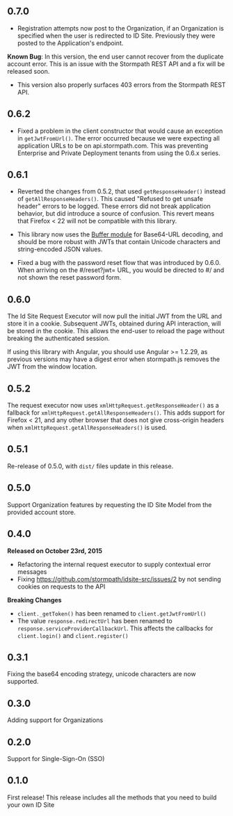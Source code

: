 ## 0.7.0

* Registration attempts now post to the Organization, if an Organization is
specified when the user is redirected to ID Site.  Previously they were posted
to the Application's endpoint.

 **Known Bug**: In this version, the end user cannot recover from the duplicate
 account error.  This is an issue with the Stormpath REST API and a fix will be
 released soon.

* This version also properly surfaces 403 errors from the Stormpath REST API.

## 0.6.2

* Fixed a problem in the client constructor that would cause an exception in
`getJwtFromUrl()`.  The error occurred because we were expecting all application
URLs to be on api.stormpath.com.  This was preventing Enterprise and Private
Deployment tenants from using the 0.6.x series.

## 0.6.1

* Reverted the changes from 0.5.2, that used `getResponseHeader()` instead of
`getAllResponseHeaders()`.  This caused "Refused to get unsafe header" errors to
be logged.  These errors did not break application behavior, but did introduce
a source of confusion.  This revert means that Firefox < 22 will not be
compatible with this library.

* This library now uses the [Buffer module](https://github.com/feross/buffer)
for Base64-URL decoding, and should be more robust with JWTs that contain
Unicode characters and string-encoded JSON values.

* Fixed a bug with the password reset flow that was introduced by 0.6.0.  When
arriving on the #/reset?jwt=<jwt> URL, you would be directed to #/ and not shown
the reset password form.

## 0.6.0

The Id Site Request Executor will now pull the initial JWT from the URL and
store it in a cookie.  Subsequent JWTs, obtained during API interaction, will be
stored in the cookie.  This allows the end-user to reload the page without
breaking the authenticated session.

If using this library with Angular, you should use Angular >= 1.2.29, as
previous versions may have a digest error when stormpath.js removes the JWT from
the window location.

## 0.5.2

The request executor now uses `xmlHttpRequest.getResponseHeader()` as a fallback
for `xmlHttpRequest.getAllResponseHeaders()`.  This adds support for Firefox < 21,
and any other browser that does not give cross-origin headers when
`xmlHttpRequest.getAllResponseHeaders()` is used.

## 0.5.1

Re-release of 0.5.0, with `dist/` files update in this release.

## 0.5.0

Support Organization features by requesting the ID Site Model from the provided
account store.


## 0.4.0

**Released on October 23rd, 2015**

* Refactoring the internal request executor to supply contextual error messages
* Fixing https://github.com/stormpath/idsite-src/issues/2 by not sending cookies
  on requests to the API

**Breaking Changes**

* `client._getToken()` has been renamed to `client.getJwtFromUrl()`
* The value `response.redirectUrl` has been renamed to `response.serviceProviderCallbackUrl`.  This affects the callbacks for `client.login()` and `client.register()`


## 0.3.1

Fixing the base64 encoding strategy, unicode characters are now supported.


## 0.3.0

Adding support for Organizations


## 0.2.0

Support for Single-Sign-On (SSO)


## 0.1.0

First release!  This release includes all the methods that you need to
build your own ID Site